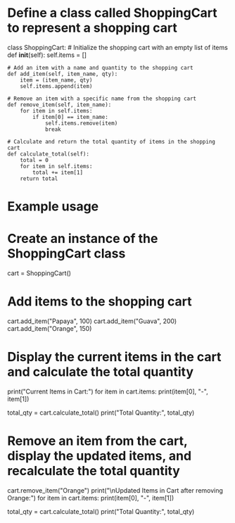 # Define a class called ShoppingCart to represent a shopping cart
class ShoppingCart:
    # Initialize the shopping cart with an empty list of items
    def __init__(self):
        self.items = []

    # Add an item with a name and quantity to the shopping cart
    def add_item(self, item_name, qty):
        item = (item_name, qty)
        self.items.append(item)

    # Remove an item with a specific name from the shopping cart
    def remove_item(self, item_name):
        for item in self.items:
            if item[0] == item_name:
                self.items.remove(item)
                break

    # Calculate and return the total quantity of items in the shopping cart
    def calculate_total(self):
        total = 0
        for item in self.items:
            total += item[1]
        return total

# Example usage
# Create an instance of the ShoppingCart class
cart = ShoppingCart()

# Add items to the shopping cart
cart.add_item("Papaya", 100)
cart.add_item("Guava", 200)
cart.add_item("Orange", 150)

# Display the current items in the cart and calculate the total quantity
print("Current Items in Cart:")
for item in cart.items:
    print(item[0], "-", item[1])

total_qty = cart.calculate_total()
print("Total Quantity:", total_qty)

# Remove an item from the cart, display the updated items, and recalculate the total quantity
cart.remove_item("Orange")
print("\nUpdated Items in Cart after removing Orange:")
for item in cart.items:
    print(item[0], "-", item[1])

total_qty = cart.calculate_total()
print("Total Quantity:", total_qty) 

